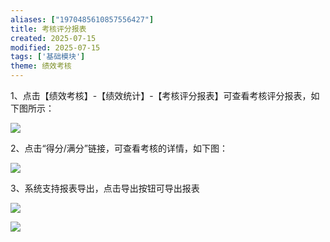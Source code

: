 ```yaml
---
aliases: ["1970485610857556427"]
title: 考核评分报表
created: 2025-07-15
modified: 2025-07-15
tags: ['基础模块']
theme: 绩效考核
---
```


1、点击【绩效考核】-【绩效统计】-【考核评分报表】可查看考核评分报表，如下图所示：

![](3d0770220c20f50e34a92cf64f609c28.jpg)

2、点击“得分/满分”链接，可查看考核的详情，如下图：

![](2ecf83717f56c2793af8177930e3dbee.jpg)

3、系统支持报表导出，点击导出按钮可导出报表

![](27c6e4b6b1202a59815500c07fd84301.jpg)

![](41f9239c6f244eac0ce80e2061d012bf.jpg)